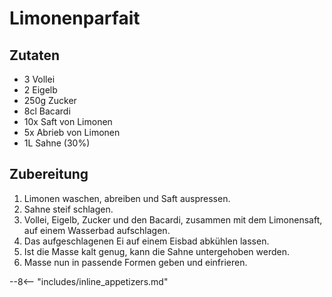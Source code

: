 # Limonenparfait

## Zutaten

- 3 Vollei
- 2 Eigelb
- 250g Zucker
- 8cl Bacardi
- 10x Saft von Limonen
- 5x Abrieb von Limonen
- 1L Sahne (30%)

## Zubereitung

1. Limonen waschen, abreiben und Saft auspressen.
2. Sahne steif schlagen.
3. Vollei, Eigelb, Zucker und den Bacardi, zusammen mit dem Limonensaft, auf einem Wasserbad aufschlagen.
4. Das aufgeschlagenen Ei auf einem Eisbad abkühlen lassen.
5. Ist die Masse kalt genug, kann die Sahne untergehoben werden.
6. Masse nun in passende Formen geben und einfrieren.

--8<-- "includes/inline_appetizers.md"
